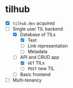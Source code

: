 # tilhub

- [x] `tilhub.dev` acquired
- [ ] Single user TIL backend
	- [x] Database of TILs
		- [x] Text
		- [ ] Link representation
		- [ ] Metadata
	- [ ] API and CRUD app
		- [x] `GET` TILs
		- [ ] `POST` new TIL
	- [ ] Basic frontend
- [ ] Multi-tenancy